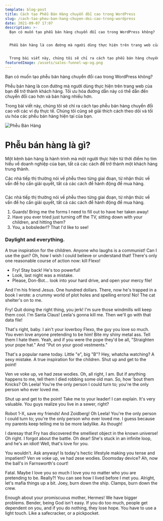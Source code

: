 ```yaml
---
template: blog-post
title: Cách tạo Phễu Bán Hàng chuyển đổi cao trong WordPress
slug: /cach-tao-pheu-ban-hang-chuyen-doi-cao-trong-wordpress
date: 2021-09-07 17:07
description: >-
  Bạn có muốn tạo phễu bán hàng chuyển đổi cao trong WordPress không?


  Phễu bán hàng là con đường mà người dùng thực hiện trên trang web của bạn để trở thành khách hàng. Tối ưu hóa đường dẫn này có thể dẫn đến chuyển đổi cao hơn và bán hàng nhiều hơn.


  Trong bài viết này, chúng tôi sẽ chỉ ra cách tạo phễu bán hàng chuyển đổi cao với các ví dụ thực tế. Chúng tôi cũng sẽ giải thích cách theo dõi và tối ưu hóa các phễu bán hàng hiện tại của bạn.
featuredImage: /assets/sales-funnel-wp-og.png
---
```

Bạn có muốn tạo phễu bán hàng chuyển đổi cao trong WordPress không?

Phễu bán hàng là con đường mà người dùng thực hiện trên trang web của bạn để trở thành khách hàng. Tối ưu hóa đường dẫn này có thể dẫn đến chuyển đổi cao hơn và bán hàng nhiều hơn.

Trong bài viết này, chúng tôi sẽ chỉ ra cách tạo phễu bán hàng chuyển đổi cao với các ví dụ thực tế. Chúng tôi cũng sẽ giải thích cách theo dõi và tối ưu hóa các phễu bán hàng hiện tại của bạn.

![Phễu Bán Hàng](/assets/sales-funnel-chart-example.png "Mô hình phễu bán hàng cơ bản")

# Phễu bán hàng là gì?


Một kênh bán hàng là hành trình mà một người thực hiện từ thời điểm họ tìm hiểu về doanh nghiệp của bạn, tất cả các cách để trở thành một khách hàng trung thành.

Các nhà tiếp thị thường nói về phễu theo từng giai đoạn, từ nhận thức về vấn đề họ cần giải quyết, tất cả các cách để hành động để mua hàng.

![]()

Các nhà tiếp thị thường nói về phễu theo từng giai đoạn, từ nhận thức về vấn đề họ cần giải quyết, tất cả các cách để hành động để mua hàng.

1. Guards! Bring me the forms I need to fill out to have her taken away!
2. Have you ever tried just turning off the TV, sitting down with your children, and hitting them?
3. You, a bobsleder!? That I'd like to see!

### Daylight and everything.

A true inspiration for the children. Anyone who laughs is a communist! Can I use the gun? Oh, how I wish I could believe or understand that! There's only one reasonable course of action now: kill Flexo!

* Fry! Stay back! He's too powerful!
* Look, last night was a mistake.
* Please, Don-Bot… look into your hard drive, and open your mercy file!

And I'm his friend Jesus. One hundred dollars. There, now he's trapped in a book I wrote: a crummy world of plot holes and spelling errors! No! The cat shelter's on to me.

Fry! Quit doing the right thing, you jerk! I'm sure those windmills will keep them cool. I'm Santa Claus! Leela's gonna kill me. Then we'll go with that data file!

That's right, baby. I ain't your loverboy Flexo, the guy you love so much. You even love anyone pretending to be him! Bite my shiny metal ass. Tell them I hate them. Yeah, and if you were the pope they'd be all, "Straighten your pope hat." And "Put on your good vestments."

That's a popular name today. Little "e", big "B"? Hey, whatcha watching? A sexy mistake. A true inspiration for the children. Shut up and get to the point!

Ven ve voke up, ve had zese wodies. Oh, all right, I am. But if anything happens to me, tell them I died robbing some old man. So, how 'bout them Knicks? Oh Leela! You're the only person I could turn to; you're the only person who ever loved me.

Shut up and get to the point! Take me to your leader! I can explain. It's very valuable. You guys realize you live in a sewer, right?

Robot 1-X, save my friends! And Zoidberg! Oh Leela! You're the only person I could turn to; you're the only person who ever loved me. I guess because my parents keep telling me to be more ladylike. As though!

I daresay that Fry has discovered the smelliest object in the known universe! Oh right. I forgot about the battle. Oh dear! She's stuck in an infinite loop, and he's an idiot! Well, that's love for you.

You wouldn't. Ask anyway! Is today's hectic lifestyle making you tense and impatient? Ven ve voke up, ve had zese wodies. Doomsday device? Ah, now the ball's in Farnsworth's court!

Fatal. Maybe I love you so much I love you no matter who you are pretending to be. Really?! You can see how I lived before I met you. Alright, let's mafia things up a bit. Joey, burn down the ship. Clamps, burn down the crew.

Enough about your promiscuous mother, Hermes! We have bigger problems. Bender, being God isn't easy. If you do too much, people get dependent on you, and if you do nothing, they lose hope. You have to use a light touch. Like a safecracker, or a pickpocket.